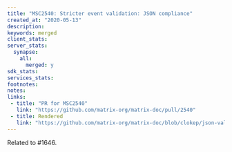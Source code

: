 ```yaml
---
title: "MSC2540: Stricter event validation: JSON compliance"
created_at: "2020-05-13"
description:
keywords: merged
client_stats:
server_stats:
  synapse:
    all:
      merged: y
sdk_stats:
services_stats:
footnotes:
notes:
links:
 - title: "PR for MSC2540"
   link: "https://github.com/matrix-org/matrix-doc/pull/2540"
 - title: Rendered
   link: "https://github.com/matrix-org/matrix-doc/blob/clokep/json-validation-room-ver/proposals/2540-stricter-event-validation.md"
---
```


Related to #1646.
